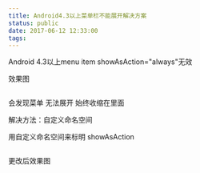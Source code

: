 ```yaml
---
title: Android4.3以上菜单栏不能展开解决方案
status: public
date: 2017-06-12 12:33:00
tags:
---
```



<span lang="x-none">Android 4.3</span><span lang="zh-CN">以上</span><span lang="x-none">menu item showAsAction="always"</span><span lang="zh-CN">无效<img src="http://img.blog.csdn.net/20160705184548287" alt="" /></span>

<span lang="zh-CN">效果图</span>

<span lang="zh-CN"><img src="http://img.blog.csdn.net/20160705184621209" alt="" />
</span>

<span lang="zh-CN">会发现菜单 无法展开 始终收缩在里面
</span>

解决方法：自定义命名空间

<span lang="en-US">                     </span><span lang="zh-CN">用自定义命名空间来标明</span><span lang="en-US"> showAsAction</span>

<span lang="en-US"><img src="http://img.blog.csdn.net/20160705184632912" alt="" />
</span>

<span lang="en-US">更改后效果图
</span>

<span lang="en-US"><img src="http://img.blog.csdn.net/20160705184642022" alt="" /></span>